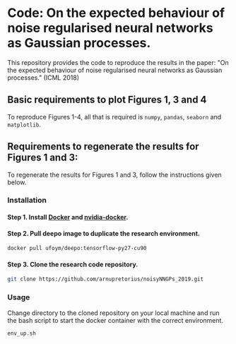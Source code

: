 # Code: On the expected behaviour of noise regularised neural networks as Gaussian processes.

This repository provides the code to reproduce the results in the paper: "On the expected behaviour of noise regularised neural networks as Gaussian processes." (ICML 2018)

## Basic requirements to plot Figures 1, 3 and 4

To reproduce Figures 1-4, all that is required is `numpy`, `pandas`, `seaborn` and `matplotlib`.

## Requirements to regenerate the results for Figures 1 and 3: 

To regenerate the results for Figures 1 and 3, follow the instructions given below.

### Installation

#### Step 1. Install [Docker](https://docs.docker.com/engine/installation/) and [nvidia-docker](https://github.com/NVIDIA/nvidia-docker).

#### Step 2. Pull deepo image to duplicate the research environment.

```bash
docker pull ufoym/deepo:tensorflow-py27-cu90
```
#### Step 3. Clone the research code repository. 
```bash
git clone https://github.com/arnupretorius/noisyNNGPs_2019.git
```

### Usage

Change directory to the cloned repository on your local machine and run the bash script to start the docker container with the correct environment.
```bash
env_up.sh
```
